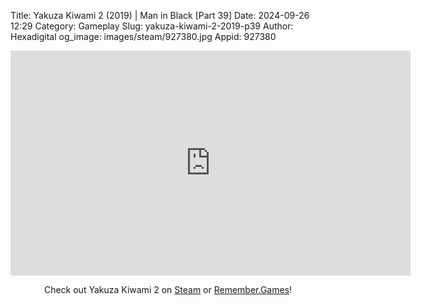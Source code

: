 Title: Yakuza Kiwami 2 (2019) | Man in Black [Part 39]
Date: 2024-09-26 12:29
Category: Gameplay
Slug: yakuza-kiwami-2-2019-p39
Author: Hexadigital
og_image: images/steam/927380.jpg
Appid: 927380

<center><iframe src="https://www.youtube.com/embed/1DvhFo5HOCg?feature=oembed" allow="accelerometer; autoplay; encrypted-media; gyroscope; picture-in-picture" width="640" height="360" frameborder="0"></iframe>

Check out Yakuza Kiwami 2 on [Steam](https://store.steampowered.com/app/927380/?curator_clanid=34633900) or [Remember.Games](https://remember.games/game/344/yakuza-kiwami-2/)!</center>